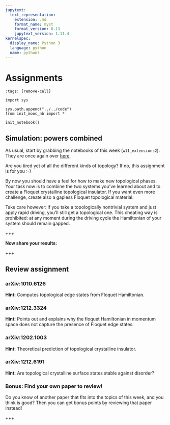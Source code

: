 ```yaml
---
jupytext:
  text_representation:
    extension: .md
    format_name: myst
    format_version: 0.13
    jupytext_version: 1.11.4
kernelspec:
  display_name: Python 3
  language: python
  name: python3
---
```


# Assignments

```{code-cell} ipython3
:tags: [remove-cell]

import sys

sys.path.append("../../code")
from init_mooc_nb import *

init_notebook()
```

## Simulation: powers combined

As usual, start by grabbing the notebooks of this week (`w11_extensions2`). They are once again over [here](http://tiny.cc/topocm_smc).

Are you tired yet of all the different kinds of topology? If no, this assignment is for you :-)

By now you should have a feel for how to make new topological phases. Your task now is to combine the two systems you've learned about and to create a Floquet crystalline topological insulator. If you want even more challenge, create also a gapless Floquet topological material.

Take care however: if you take a topologically nontrivial system and just apply rapid driving, you'll still get a topological one. This cheating way is prohibited: at any moment during the driving cycle the Hamiltonian of your system should remain gapped.

+++

**Now share your results:**

+++

## Review assignment

### arXiv:1010.6126

**Hint:** Computes topological edge states from Floquet Hamiltonian.

### arXiv:1212.3324

**Hint:** Points out and explains why the floquet Hamiltonian in momentum space does not capture the presence of Floquet edge states.

### arXiv:1202.1003

**Hint:** Theoretical prediction of topological crystalline insulator.

### arXiv:1212.6191

**Hint:** Are topological crystalline surface states stable against disorder?

### Bonus: Find your own paper to review!

Do you know of another paper that fits into the topics of this week, and you think is good?
Then you can get bonus points by reviewing that paper instead!

+++
